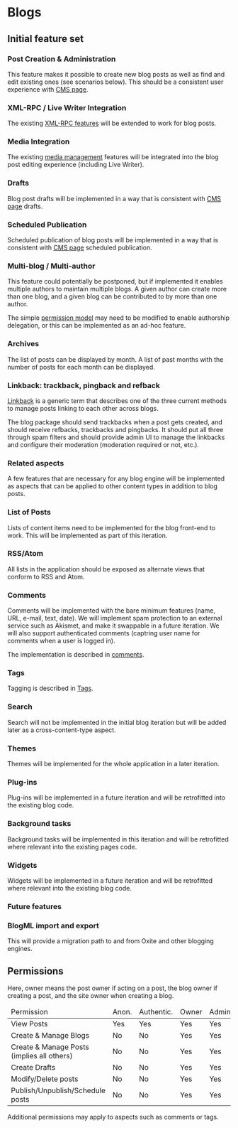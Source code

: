 Blogs
=====

## Initial feature set

### Post Creation & Administration
This feature makes it possible to create new blog posts as well as find and edit existing ones (see scenarios below). This should be a consistent  user experience with [CMS page](pages).

### XML-RPC / Live Writer Integration
The existing [XML-RPC features](xml-rpc) will be extended to work for blog posts.

### Media Integration
The existing [media management](media-management) features will be integrated into the blog post editing experience (including Live Writer).

### Drafts
Blog post drafts will be implemented in a way that is consistent with [CMS page](pages) drafts.

### Scheduled Publication
Scheduled publication of blog posts will be implemented in a way that is consistent with [CMS page](pages) scheduled publication.

### Multi-blog / Multi-author
This feature could potentially be postponed, but if implemented it enables multiple authors to maintain multiple blogs. A given author can create more than one blog, and a given blog can be contributed to by more than one author.

The simple [permission model](users) may need to be modified to enable authorship delegation, or this can be implemented as an ad-hoc feature.

### Archives
The list of posts can be displayed by month. A list of past months with the number of posts for each month can be displayed.

### Linkback: trackback, pingback and refback
[Linkback](http://en.wikipedia.org/wiki/Linkback) is a generic term that describes one of the three current methods to manage posts linking to each other across blogs.

The blog package should send trackbacks when a post gets created, and should receive refbacks, trackbacks and pingbacks. It should put all three through spam filters and should provide admin UI to manage the linkbacks and configure their moderation (moderation required or not, etc.).

### Related aspects
A few features that are necessary for any blog engine will be implemented as aspects that can be applied to other content types in addition to blog posts.

### List of Posts
Lists of content items need to be implemented for the blog front-end to work. This will be implemented as part of this iteration.

### RSS/Atom
All lists in the application should be exposed as alternate views that conform to RSS and Atom.

### Comments
Comments will be implemented with the bare minimum features (name, URL, e-mail, text, date). We will implement spam protection to an external service such as Akismet, and make it swappable in a future iteration.  We will also support authenticated comments (captring user name for comments when a user is logged in).

The implementation is described in [comments](comments).

### Tags
Tagging is described in [Tags](Tags).

### Search
Search will not be implemented in the initial blog iteration but will be added later as a cross-content-type aspect.

### Themes
Themes will be implemented for the whole application in a later iteration.

### Plug-ins
Plug-ins will be implemented in a future iteration and will be retrofitted into the existing blog code.

### Background tasks
Background tasks will be implemented in this iteration and will be retrofitted where relevant into the existing pages code.

### Widgets
Widgets will be implemented in a future iteration and will be retrofitted where relevant into the existing blog code.

### Future features

### BlogML import and export
This will provide a migration path to and from Oxite and other blogging engines.

## Permissions
Here, owner means the post owner if acting on a post, the blog owner if creating a post, and the site owner when creating a blog.

<table><thead><tr>
    <td>Permission </td>
    <td>Anon. </td>
    <td>Authentic. </td>
    <td>Owner </td>
    <td>Admin. </td>
    <td>Author </td>
    <td>Editor</td>
</tr></thead><tbody>
    <tr>
        <td>View Posts</td>
        <td>Yes</td>
        <td>Yes</td>
        <td>Yes</td>
        <td>Yes</td>
        <td>Yes</td>
        <td>Yes</td>
    </tr>
    <tr>
        <td>Create &amp; Manage Blogs</td>
        <td>No</td>
        <td>No</td>
        <td>Yes</td>
        <td>Yes</td>
        <td>No</td>
        <td>No</td>
    </tr>
    <tr>
        <td>Create &amp; Manage Posts (implies all others)</td>
        <td>No</td>
        <td>No</td>
        <td>Yes</td>
        <td>Yes</td>
        <td>Yes</td>
        <td>No</td>
    </tr>
    <tr>
        <td>Create Drafts</td>
        <td>No</td>
        <td>No</td>
        <td>Yes</td>
        <td>Yes</td>
        <td>Yes</td>
        <td>No</td>
    </tr>
    <tr>
        <td>Modify/Delete posts</td>
        <td>No</td>
        <td>No</td>
        <td>Yes</td>
        <td>Yes</td>
        <td>Yes</td>
        <td>Yes</td>
    </tr>
    <tr>
        <td>Publish/Unpublish/Schedule posts</td>
        <td>No</td>
        <td>No</td>
        <td>Yes</td>
        <td>Yes</td>
        <td>Yes</td>
        <td>Yes</td>
    </tr>
</tbody></table>

Additional permissions may apply to aspects such as comments or tags.
